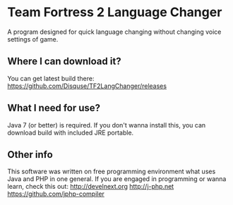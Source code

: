 Team Fortress 2 Language Changer
=============================
A program designed for quick language changing without changing voice settings of game.

Where I can download it?
------------
You can get latest build there: 
https://github.com/Disquse/TF2LangChanger/releases

What I need for use?
------------
Java 7 (or better) is required. If you don't wanna install this, you can download build with included JRE portable.

Other info
------------
This software was written on free programming environment what uses Java and PHP in one general. If you are engaged in programming or wanna learn, check this out:
http://develnext.org
http://j-php.net
https://github.com/jphp-compiler